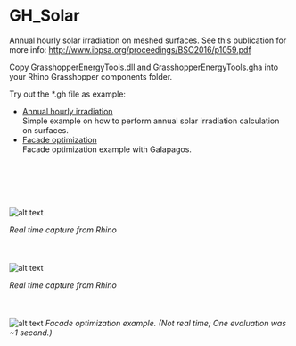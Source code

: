 # GH_Solar
Annual hourly solar irradiation on meshed surfaces.
See this publication for more info: http://www.ibpsa.org/proceedings/BSO2016/p1059.pdf 

Copy GrasshopperEnergyTools.dll and GrasshopperEnergyTools.gha into your Rhino Grasshopper components folder.

Try out the *.gh file as example:
* [Annual hourly irradiation](https://github.com/christophwaibel/GH_Solar/blob/master/160908_Tutorial02_SolarTool.gh) <br>
Simple example on how to perform annual solar irradiation calculation on surfaces. 
* [Facade optimization](https://github.com/christophwaibel/GH_Solar/blob/master/170324_solaroptimizationexample_04.gh) <br>
Facade optimization example with Galapagos.

<br><br>
<br><br>

![alt text](https://github.com/christophwaibel/GH_Solar/blob/master/rhino.gif "Image from Rhino")

*Real time capture from Rhino*
<br><br>
<br><br>
![alt text](https://github.com/christophwaibel/GH_Solar/blob/master/solar.gif "Image from Rhino")

*Real time capture from Rhino*
<br><br>
<br><br>
![alt text](https://github.com/christophwaibel/GH_Solar/blob/master/solaroptimization_04a.gif "Optimization example")
*Facade optimization example. (Not real time; One evaluation was ~1 second.)*
